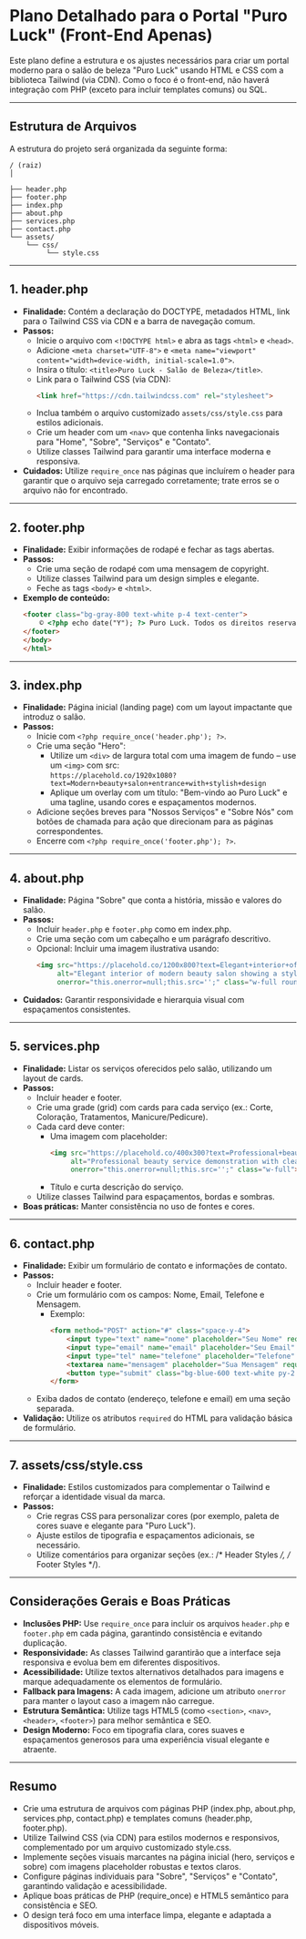 # Plano Detalhado para o Portal "Puro Luck" (Front-End Apenas)

Este plano define a estrutura e os ajustes necessários para criar um portal moderno para o salão de beleza "Puro Luck" usando HTML e CSS com a biblioteca Tailwind (via CDN). Como o foco é o front-end, não haverá integração com PHP (exceto para incluir templates comuns) ou SQL.

---

## Estrutura de Arquivos

A estrutura do projeto será organizada da seguinte forma:
```
/ (raiz)
│

├── header.php
├── footer.php
├── index.php
├── about.php
├── services.php
├── contact.php
└── assets/
    └── css/
         └── style.css
```

---

## 1. header.php

- **Finalidade:** Contém a declaração do DOCTYPE, metadados HTML, link para o Tailwind CSS via CDN e a barra de navegação comum.
- **Passos:**
  - Inicie o arquivo com `<!DOCTYPE html>` e abra as tags `<html>` e `<head>`.
  - Adicione `<meta charset="UTF-8">` e `<meta name="viewport" content="width=device-width, initial-scale=1.0">`.
  - Insira o título: `<title>Puro Luck - Salão de Beleza</title>`.
  - Link para o Tailwind CSS (via CDN):
    ```html
    <link href="https://cdn.tailwindcss.com" rel="stylesheet">
    ```
  - Inclua também o arquivo customizado `assets/css/style.css` para estilos adicionais.
  - Crie um header com um `<nav>` que contenha links navegacionais para "Home", "Sobre", "Serviços" e "Contato".
  - Utilize classes Tailwind para garantir uma interface moderna e responsiva.
- **Cuidados:** Utilize `require_once` nas páginas que incluírem o header para garantir que o arquivo seja carregado corretamente; trate erros se o arquivo não for encontrado.

---

## 2. footer.php

- **Finalidade:** Exibir informações de rodapé e fechar as tags abertas.
- **Passos:**
  - Crie uma seção de rodapé com uma mensagem de copyright.
  - Utilize classes Tailwind para um design simples e elegante.
  - Feche as tags `<body>` e `<html>`.
- **Exemplo de conteúdo:**
  ```html
  <footer class="bg-gray-800 text-white p-4 text-center">
      © <?php echo date("Y"); ?> Puro Luck. Todos os direitos reservados.
  </footer>
  </body>
  </html>
  ```

---

## 3. index.php

- **Finalidade:** Página inicial (landing page) com um layout impactante que introduz o salão.
- **Passos:**
  - Inicie com `<?php require_once('header.php'); ?>`.
  - Crie uma seção "Hero":
    - Utilize um `<div>` de largura total com uma imagem de fundo – use um `<img>` com src:  
      `https://placehold.co/1920x1080?text=Modern+beauty+salon+entrance+with+stylish+design `
    - Aplique um overlay com um título: "Bem-vindo ao Puro Luck" e uma tagline, usando cores e espaçamentos modernos.
  - Adicione seções breves para "Nossos Serviços" e "Sobre Nós" com botões de chamada para ação que direcionam para as páginas correspondentes.
  - Encerre com `<?php require_once('footer.php'); ?>`.

---

## 4. about.php

- **Finalidade:** Página "Sobre" que conta a história, missão e valores do salão.
- **Passos:**
  - Incluir `header.php` e `footer.php` como em index.php.
  - Crie uma seção com um cabeçalho e um parágrafo descritivo.
  - Opcional: Incluir uma imagem ilustrativa usando:
    ```html
    <img src="https://placehold.co/1200x800?text=Elegant+interior+of+modern+beauty+salon" 
         alt="Elegant interior of modern beauty salon showing a stylish and inviting ambiance" 
         onerror="this.onerror=null;this.src='';" class="w-full rounded">
    ```
- **Cuidados:** Garantir responsividade e hierarquia visual com espaçamentos consistentes.

---

## 5. services.php

- **Finalidade:** Listar os serviços oferecidos pelo salão, utilizando um layout de cards.
- **Passos:**
  - Incluir header e footer.
  - Crie uma grade (grid) com cards para cada serviço (ex.: Corte, Coloração, Tratamentos, Manicure/Pedicure).
  - Cada card deve conter:
    - Uma imagem com placeholder:
      ```html
      <img src="https://placehold.co/400x300?text=Professional+beauty+service+demonstration" 
           alt="Professional beauty service demonstration with clear modern styling" 
           onerror="this.onerror=null;this.src='';" class="w-full">
      ```
    - Título e curta descrição do serviço.
  - Utilize classes Tailwind para espaçamentos, bordas e sombras.
- **Boas práticas:** Manter consistência no uso de fontes e cores.

---

## 6. contact.php

- **Finalidade:** Exibir um formulário de contato e informações de contato.
- **Passos:**
  - Incluir header e footer.
  - Crie um formulário com os campos: Nome, Email, Telefone e Mensagem.
    - Exemplo:
      ```html
      <form method="POST" action="#" class="space-y-4">
          <input type="text" name="nome" placeholder="Seu Nome" required class="border p-2 w-full">
          <input type="email" name="email" placeholder="Seu Email" required class="border p-2 w-full">
          <input type="tel" name="telefone" placeholder="Telefone" class="border p-2 w-full">
          <textarea name="mensagem" placeholder="Sua Mensagem" required class="border p-2 w-full"></textarea>
          <button type="submit" class="bg-blue-600 text-white py-2 px-4 rounded">Enviar</button>
      </form>
      ```
  - Exiba dados de contato (endereço, telefone e email) em uma seção separada.
- **Validação:** Utilize os atributos `required` do HTML para validação básica de formulário.

---

## 7. assets/css/style.css

- **Finalidade:** Estilos customizados para complementar o Tailwind e reforçar a identidade visual da marca.
- **Passos:**
  - Crie regras CSS para personalizar cores (por exemplo, paleta de cores suave e elegante para "Puro Luck").
  - Ajuste estilos de tipografia e espaçamentos adicionais, se necessário.
  - Utilize comentários para organizar seções (ex.: /* Header Styles */, /* Footer Styles */).

---

## Considerações Gerais e Boas Práticas

- **Inclusões PHP:** Use `require_once` para incluir os arquivos `header.php` e `footer.php` em cada página, garantindo consistência e evitando duplicação.
- **Responsividade:** As classes Tailwind garantirão que a interface seja responsiva e evolua bem em diferentes dispositivos.
- **Acessibilidade:** Utilize textos alternativos detalhados para imagens e marque adequadamente os elementos de formulário.
- **Fallback para Imagens:** A cada imagem, adicione um atributo `onerror` para manter o layout caso a imagem não carregue.
- **Estrutura Semântica:** Utilize tags HTML5 (como `<section>`, `<nav>`, `<header>`, `<footer>`) para melhor semântica e SEO.
- **Design Moderno:** Foco em tipografia clara, cores suaves e espaçamentos generosos para uma experiência visual elegante e atraente.

---

## Resumo

- Crie uma estrutura de arquivos com páginas PHP (index.php, about.php, services.php, contact.php) e templates comuns (header.php, footer.php).  
- Utilize Tailwind CSS (via CDN) para estilos modernos e responsivos, complementado por um arquivo customizado style.css.  
- Implemente seções visuais marcantes na página inicial (hero, serviços e sobre) com imagens placeholder robustas e textos claros.  
- Configure páginas individuais para "Sobre", "Serviços" e "Contato", garantindo validação e acessibilidade.  
- Aplique boas práticas de PHP (require_once) e HTML5 semântico para consistência e SEO.  
- O design terá foco em uma interface limpa, elegante e adaptada a dispositivos móveis.

